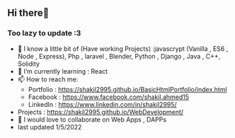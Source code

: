 ## Hi there👋
### Too lazy to update :3 
- 🔭 I know a little bit of (Have working Projects) :javascrypt (Vanilla , ES6 , Node , Express), Php , laravel , Blender, Python , Django , Java , C++, Solidity
- 🌱 I’m currently learning : React 
- 📫 How to reach me: 
  - Portfolio : https://shakil2995.github.io/BasicHtmlPortfolio/index.html 
  - Facebook : https://www.facebook.com/shakil.ahmed15
  - LinkedIn : https://www.linkedin.com/in/shakil2995/                     
- Projects : https://shakil2995.github.io/WebDevelopment/
- 👯 I would love to collaborate on Web Apps , DAPPs
- last updated 1/5/2022

<!-- **shakil2995/shakil2995** is a ✨ _special_ ✨ repository because its `README.md` (this file) appears on your GitHub profile.

Here are some ideas to get you started:

- 🔭 I’m currently working on ...
- 🌱 I’m currently learning ...
- 👯 I’m looking to collaborate on ...
- 🤔 I’m looking for help with ...
- 💬 Ask me about ...
- 📫 How to reach me: ...
- 😄 Pronouns: ...
- ⚡ Fun fact: ... -->

